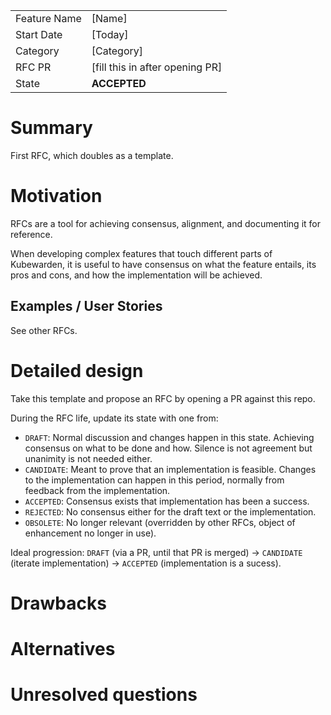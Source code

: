 |              |                                  |
| :----------- | :------------------------------- |
| Feature Name | [Name]                           |
| Start Date   | [Today]                          |
| Category     | [Category]                       |
| RFC PR       | [fill this in after opening PR]  |
| State        | **ACCEPTED**                     |


# Summary
[summary]: #summary

<!---
Brief (one-paragraph) explanation of the feature.
--->

First RFC, which doubles as a template.

# Motivation
[motivation]: #motivation

<!---
- Why are we doing this?
- What use cases does it support?
- What is the expected outcome?

Describe the problem you are trying to solve, and its constraints, without
coupling them too closely to the solution you have in mind. If this RFC is not
accepted, the motivation can be used to develop alternative solutions.
--->

RFCs are a tool for achieving consensus, alignment, and documenting it for
reference. 

When developing complex features that touch different parts of Kubewarden, it is
useful to have consensus on what the feature entails, its pros and cons, and how
the implementation will be achieved.

## Examples / User Stories
[examples]: #examples

<!---
Examples of how the feature will be used. Interactions should show the action
and the response. When appropriate, provide user stories in the form of "As a
[role], I want [feature], so [that]."
--->

See other RFCs.

# Detailed design
[design]: #detailed-design

<!---
This is the bulk of the RFC. Explain the design in enough detail for somebody
familiar with the product to understand, and for somebody familiar with the
internals to implement.

This section should cover architecture aspects and the rationale behind
disruptive technical decisions (when applicable), as well as corner-cases and
warnings.
--->

Take this template and propose an RFC by opening a PR against this repo.

During the RFC life, update its state with one from:
- `DRAFT`: Normal discussion and changes happen in this state. Achieving
  consensus on what to be done and how. Silence is not agreement but unanimity
  is not needed either.
- `CANDIDATE`: Meant to prove that an implementation is feasible. Changes to the
  implementation can happen in this period, normally from feedback from the
  implementation.
- `ACCEPTED`: Consensus exists that implementation has been a success.
- `REJECTED`: No consensus either for the draft text or the implementation.
- `OBSOLETE`: No longer relevant (overridden by other RFCs, object of
  enhancement no longer in use).

Ideal progression:
`DRAFT` (via a PR, until that PR is merged) -> `CANDIDATE` (iterate implementation) -> `ACCEPTED` (implementation is a sucess).

# Drawbacks
[drawbacks]: #drawbacks

<!---
Why should we **not** do this?

  * obscure corner cases
  * will it impact performance?
  * what other parts of the product will be affected?
  * will the solution be hard to maintain in the future?
--->

# Alternatives
[alternatives]: #alternatives

<!---
- What other designs/options have been considered?
- What is the impact of not doing this?
--->

# Unresolved questions
[unresolved]: #unresolved-questions

<!---
- What are the unknowns?
- What can happen if Murphy's law holds true?
--->

